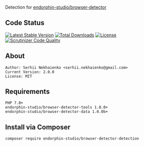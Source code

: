 Detection for [endorphin-studio/browser-detector](https://github.com/endorphin-studio/browser-detector)

## Code Status
[![Latest Stable Version](https://poser.pugx.org/endorphin-studio/browser-detector-detection/v/stable)](https://packagist.org/packages/endorphin-studio/browser-detector-detection)
[![Total Downloads](https://poser.pugx.org/endorphin-studio/browser-detector-detection/downloads)](https://packagist.org/packages/endorphin-studio/browser-detector-detection)
[![License](https://poser.pugx.org/endorphin-studio/browser-detector-detection/license)](https://packagist.org/packages/endorphin-studio/browser-detector-detection)
[![Scrutinizer Code Quality](https://scrutinizer-ci.com/g/endorphin-studio/browser-detector-detection/badges/quality-score.png?b=master)](https://scrutinizer-ci.com/g/endorphin-studio/browser-detector-detection/?branch=master)

## About
	Author: Serhii Nekhaienko <serhii.nekhaienko@gmail.com>
	Current Version: 2.0.0
	License: MIT

## Requirements
	PHP 7.0+
	endorphin-studio/browser-detector-tools 1.0.0+
	endorphin-studio/browser-detector-data 1.0.0b+

## Install via Composer
    composer require endorphin-studio/browser-detector-detection